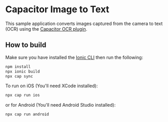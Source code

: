 # Capacitor Image to Text

This sample application converts images captured from the camera to text (OCR) using the [Capacitor OCR plugin](https://github.com/dtarnawsky/capacitor-ocr).

## How to build

Make sure you have installed the [Ionic CLI](https://ionicframework.com/docs/cli) then run the following:
```bash
npm install
npx ionic build
npx cap sync
```

To run on iOS (You'll need XCode installed):
```bash
npx cap run ios
```

or for Android (You'll need Android Studio installed):
```bash
npx cap run android
```
